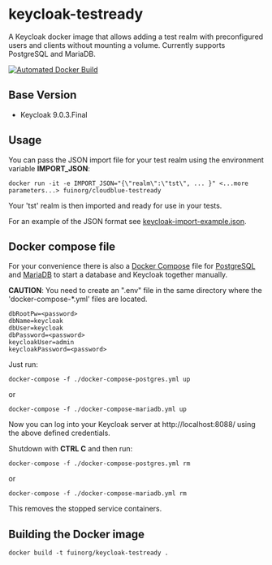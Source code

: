 # keycloak-testready
A Keycloak docker image that allows adding a test realm with preconfigured users and clients without mounting a volume. Currently supports PostgreSQL and MariaDB.

[![Automated Docker Build](https://img.shields.io/docker/automated/fuinorg/keycloak-testready.svg)](https://hub.docker.com/r/fuinorg/keycloak-testready/)

## Base Version

- Keycloak 9.0.3.Final

## Usage

You can pass the JSON import file for your test realm using the environment variable **IMPORT_JSON**:

    docker run -it -e IMPORT_JSON="{\"realm\":\"tst\", ... }" <...more parameters...> fuinorg/cloudblue-testready

Your 'tst' realm is then imported and ready for use in your tests.

For an example of the JSON format see [keycloak-import-example.json](keycloak-import-example.json).

## Docker compose file

For your convenience there is also a [Docker Compose](https://docs.docker.com/compose/) file for [PostgreSQL](docker-compose-postgres.yml) and [MariaDB](docker-compose-mariadb.yml) to start a database and Keycloak together manually.  

**CAUTION**: You need to create an ".env" file in the same directory where the 'docker-compose-*.yml' files are located.

	dbRootPw=<password>
	dbName=keycloak
	dbUser=keycloak
	dbPassword=<password>
	keycloakUser=admin
	keycloakPassword=<password>

Just run:

    docker-compose -f ./docker-compose-postgres.yml up
   
or

	docker-compose -f ./docker-compose-mariadb.yml up   
   
Now you can log into your Keycloak server at http://localhost:8088/ using the above defined credentials.

Shutdown with **CTRL C** and then run:

    docker-compose -f ./docker-compose-postgres.yml rm
   
or

	docker-compose -f ./docker-compose-mariadb.yml rm   

This removes the stopped service containers.



## Building the Docker image

```
docker build -t fuinorg/keycloak-testready .
```
